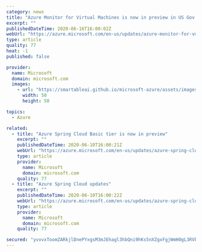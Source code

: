 ```yaml
---
category: news
title: "Azure Monitor for Virtual Machines is now in preview in US Gov Arizona"
excerpt: ""
publishedDateTime: 2020-06-16T16:00:02Z
webUrl: "https://azure.microsoft.com/en-us/updates/azure-monitor-for-vms-is-now-in-preview-in-us-gov-arizona/"
type: article
quality: 77
heat: -1
published: false

provider:
  name: Microsoft
  domain: microsoft.com
  images:
    - url: "https://smartableai.github.io/microsoft-azure/assets/images/organizations/microsoft.com-50x50.jpg"
      width: 50
      height: 50

topics:
  - Azure

related:
  - title: "Azure Spring Cloud Basic tier is now in preview"
    excerpt: ""
    publishedDateTime: 2020-06-10T16:00:21Z
    webUrl: "https://azure.microsoft.com/en-us/updates/azure-spring-cloud-basic-tier-is-now-in-preview/"
    type: article
    provider:
      name: Microsoft
      domain: microsoft.com
    quality: 77
  - title: "Azure Spring Cloud updates"
    excerpt: ""
    publishedDateTime: 2020-06-10T16:00:22Z
    webUrl: "https://azure.microsoft.com/en-us/updates/azure-spring-cloud-updates/"
    type: article
    provider:
      name: Microsoft
      domain: microsoft.com
    quality: 77

secured: "yvvvxToomZARkjlDnePYxgsM3mJEhagl3hbQni9hKs5nXZgxFgjWmH0gL3RVbc1UfjkZA83943Nb9pVsssW3AoZfmAhLc7m7ern0/7b91XDb2m7ZdPLa1N2pQ6DRElEKZgdigmDcBM+wmZb7iPotwbUp+Dt+OeGrDfNCXQyk53GKZHXckU2HlkWJ+j90WSX523wJIRgRHn2AQ9sOkCTz96VFKgLSeQDVnUxzK+jEq4k7mVL83S/AWoDzpKSwfTalOy1+IBR+ZfjkM2OzaEH3ujS/vjMTj41e9ktgsrJWW4kRr3WA+xA6dDZOyXcGJFKFsA9usbaGjJaZOfIItuMuVA==;pPRHB0ArPNyWRXpwmgRY9Q=="
---
```


